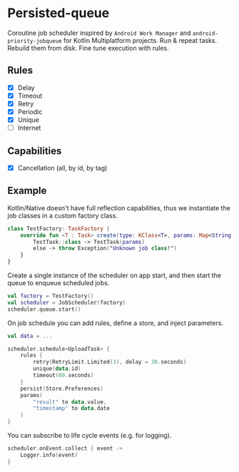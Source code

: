 # Persisted-queue

Coroutine job scheduler inspired by `Android Work Manager` and `android-priority-jobqueue` for Kotlin Multiplatform projects. Run & repeat tasks. Rebuild them from disk. Fine tune execution with rules.

## Rules

- [x] Delay
- [x] Timeout
- [x] Retry
- [x] Periodic
- [x] Unique
- [ ] Internet

## Capabilities

- [x] Cancellation (all, by id, by tag)

## Example

Kotlin/Native doesn't have full reflection capabilities, thus we instantiate the job classes in a custom factory class.

```kotlin
class TestFactory: TaskFactory {
    override fun <T : Task> create(type: KClass<T>, params: Map<String, Any>): Task = when(type) {
        TestTask::class -> TestTask(params)
        else -> throw Exception("Unknown job class!")
    }
}
```

Create a single instance of the scheduler on app start, and then start the queue to enqueue scheduled jobs.

```kotlin
val factory = TestFactory()
val scheduler = JobScheduler(factory)
scheduler.queue.start()
```

On job schedule you can add rules, define a store, and inject parameters.

````kotlin
val data = ...

scheduler.schedule<UploadTask> {
    rules {
        retry(RetryLimit.Limited(3), delay = 30.seconds)
        unique(data.id)
        timeout(60.seconds)
    }
    persist(Store.Preferences)
    params(
        "result" to data.value, 
        "timestamp" to data.date
    )
}
````

You can subscribe to life cycle events (e.g. for logging).

```kotlin
scheduler.onEvent.collect { event ->
    Logger.info(event)
}
```
